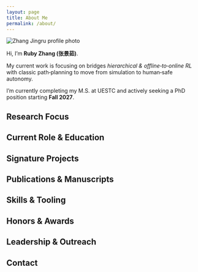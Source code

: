 ```yaml
---
layout: page
title: About Me
permalink: /about/
---
```


<div class="about-wrapper">
  <div class="about-image">
    <img src="{{ site.baseurl }}/images/02.jpg" alt="Zhang Jingru profile photo" />
  </div>

  <div class="about-intro">
    <p>Hi, I’m <strong>Ruby Zhang (张景茹)</strong>.</p>
    <p>My current work is focusing on bridges <em>hierarchical & offline‑to‑online RL</em> with classic path‑planning to move from simulation to human‑safe autonomy.</p>
    <p>I’m currently completing my M.S. at UESTC and actively seeking a PhD position starting <strong>Fall 2027</strong>.</p>
  </div>
</div>

<!-- =====================
  Content Place‑holders
  ===================== -->
## Research Focus
<!-- TODO: Summarize key themes, link to papers/posts -->

## Current Role & Education
<!-- TODO: Insert degree info, GPA, etc. -->

## Signature Projects
<!-- TODO: Brief bullet mini‑case studies -->

## Publications & Manuscripts
<!-- TODO: List papers / in‑prep work -->

## Skills & Tooling
<!-- TODO: Bullet list -->

## Honors & Awards
<!-- TODO -->

## Leadership & Outreach
<!-- TODO -->

## Contact
<!-- TODO: Email, GitHub, CV download button -->
